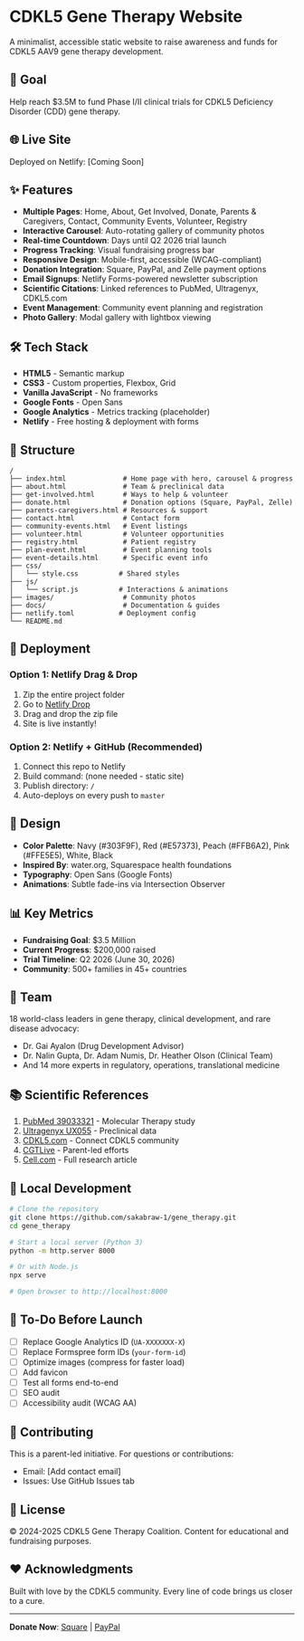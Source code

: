 # CDKL5 Gene Therapy Website

A minimalist, accessible static website to raise awareness and funds for CDKL5 AAV9 gene therapy development.

## 🎯 Goal
Help reach $3.5M to fund Phase I/II clinical trials for CDKL5 Deficiency Disorder (CDD) gene therapy.

## 🌐 Live Site
Deployed on Netlify: [Coming Soon]

## ✨ Features
- **Multiple Pages**: Home, About, Get Involved, Donate, Parents & Caregivers, Contact, Community Events, Volunteer, Registry
- **Interactive Carousel**: Auto-rotating gallery of community photos
- **Real-time Countdown**: Days until Q2 2026 trial launch
- **Progress Tracking**: Visual fundraising progress bar
- **Responsive Design**: Mobile-first, accessible (WCAG-compliant)
- **Donation Integration**: Square, PayPal, and Zelle payment options
- **Email Signups**: Netlify Forms-powered newsletter subscription
- **Scientific Citations**: Linked references to PubMed, Ultragenyx, CDKL5.com
- **Event Management**: Community event planning and registration
- **Photo Gallery**: Modal gallery with lightbox viewing

## 🛠️ Tech Stack
- **HTML5** - Semantic markup
- **CSS3** - Custom properties, Flexbox, Grid
- **Vanilla JavaScript** - No frameworks
- **Google Fonts** - Open Sans
- **Google Analytics** - Metrics tracking (placeholder)
- **Netlify** - Free hosting & deployment with forms

## 📁 Structure
```
/
├── index.html              # Home page with hero, carousel & progress
├── about.html              # Team & preclinical data
├── get-involved.html       # Ways to help & volunteer
├── donate.html             # Donation options (Square, PayPal, Zelle)
├── parents-caregivers.html # Resources & support
├── contact.html            # Contact form
├── community-events.html   # Event listings
├── volunteer.html          # Volunteer opportunities
├── registry.html           # Patient registry
├── plan-event.html         # Event planning tools
├── event-details.html      # Specific event info
├── css/
│   └── style.css          # Shared styles
├── js/
│   └── script.js          # Interactions & animations
├── images/                 # Community photos
├── docs/                   # Documentation & guides
├── netlify.toml           # Deployment config
└── README.md
```

## 🚀 Deployment

### Option 1: Netlify Drag & Drop
1. Zip the entire project folder
2. Go to [Netlify Drop](https://app.netlify.com/drop)
3. Drag and drop the zip file
4. Site is live instantly!

### Option 2: Netlify + GitHub (Recommended)
1. Connect this repo to Netlify
2. Build command: (none needed - static site)
3. Publish directory: `/`
4. Auto-deploys on every push to `master`

## 🎨 Design
- **Color Palette**: Navy (#303F9F), Red (#E57373), Peach (#FFB6A2), Pink (#FFE5E5), White, Black
- **Inspired By**: water.org, Squarespace health foundations
- **Typography**: Open Sans (Google Fonts)
- **Animations**: Subtle fade-ins via Intersection Observer

## 📊 Key Metrics
- **Fundraising Goal**: $3.5 Million
- **Current Progress**: $200,000 raised
- **Trial Timeline**: Q2 2026 (June 30, 2026)
- **Community**: 500+ families in 45+ countries

## 👥 Team
18 world-class leaders in gene therapy, clinical development, and rare disease advocacy:
- Dr. Gai Ayalon (Drug Development Advisor)
- Dr. Nalin Gupta, Dr. Adam Numis, Dr. Heather Olson (Clinical Team)
- And 14 more experts in regulatory, operations, translational medicine

## 📚 Scientific References
1. [PubMed 39033321](https://pubmed.ncbi.nlm.nih.gov/39033321/) - Molecular Therapy study
2. [Ultragenyx UX055](https://www.ultragenyx.com/our-research/pipeline/ux055-for-cdd/) - Preclinical data
3. [CDKL5.com](https://www.cdkl5.com/) - Connect CDKL5 community
4. [CGTLive](https://www.cgtlive.com/view/cdkl5-gene-therapy) - Parent-led efforts
5. [Cell.com](https://www.cell.com/molecular-therapy-family/molecular-therapy/fulltext/S1525-0016(24)00467-2) - Full research article

## 🔧 Local Development
```bash
# Clone the repository
git clone https://github.com/sakabraw-1/gene_therapy.git
cd gene_therapy

# Start a local server (Python 3)
python -m http.server 8000

# Or with Node.js
npx serve

# Open browser to http://localhost:8000
```

## 📝 To-Do Before Launch
- [ ] Replace Google Analytics ID (`UA-XXXXXXX-X`)
- [ ] Replace Formspree form IDs (`your-form-id`)
- [ ] Optimize images (compress for faster load)
- [ ] Add favicon
- [ ] Test all forms end-to-end
- [ ] SEO audit
- [ ] Accessibility audit (WCAG AA)

## 🤝 Contributing
This is a parent-led initiative. For questions or contributions:
- Email: [Add contact email]
- Issues: Use GitHub Issues tab

## 📄 License
© 2024-2025 CDKL5 Gene Therapy Coalition. Content for educational and fundraising purposes.

## ❤️ Acknowledgments
Built with love by the CDKL5 community. Every line of code brings us closer to a cure.

---
**Donate Now**: [Square](https://checkout.square.site/merchant/ML47GBM1M9YW9/checkout/7O336ARIT4X5SQTAEX5RDSR3?src=qr) | [PayPal](https://www.paypal.com/us/fundraiser/charity/3700987)
